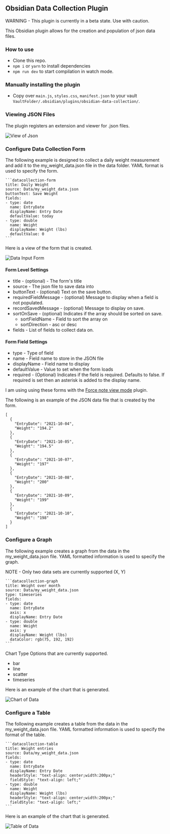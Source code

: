 ## Obsidian Data Collection Plugin
WARNING - This plugin is currently in a beta state.  Use with caution.

This Obsidian plugin allows for the creation and population of json data files.  


### How to use
- Clone this repo.
- `npm i` or `yarn` to install dependencies
- `npm run dev` to start compilation in watch mode.

### Manually installing the plugin

- Copy over `main.js`, `styles.css`, `manifest.json` to your vault `VaultFolder/.obsidian/plugins/obsidian-data-collection/`.

### Viewing JSON Files

The plugin registers an extension and viewer for .json files.

![View of Json](images/weight_data.png "Weight Data File")



### Configure Data Collection Form

The following example is designed to collect a daily weight measurement and add it to the my_weight_data.json file in the data folder.  YAML format is used to specify the form.

	```datacollection-form
	title: Daily Weight
	source: Data/my_weight_data.json
	buttonText: Save Weight
	fields:
	- type: date
	  name: EntryDate
	  displayName: Entry Date
	  defaultValue: today
	- type: double
	  name: Weight
	  displayName: Weight (lbs)
	  defaultValue: 0
	```

Here is a view of the form that is created.

![Data Input Form](images/weight_tracker_form.png "Weight Tracker Form")

#### Form Level Settings
* title - (optional) - The form's title
* source - The json file to save data into
* buttonText - (optional) Text on the save button.
* requiredFieldMessage - (optional)  Message to display when a field is not populated.
* recordSavedMessage - (optional) Message to display on save.
* sortOnSave - (optional) Indicates if the array should be sorted on save.
  * sortFieldName - Field to sort the array on
  * sortDirection - asc or desc
* fields - List of fields to collect data on.

#### Form Field Settings
* type - Type of field
* name - Field name to store in the JSON file
* displayName - Field name to display
* defaultValue - Value to set when the form loads
* required - (Optional) Indicates if the field is required.  Defaults to false.  If required is set then an asterisk is added to the display name.

I am using using these forms with the [Force note view mode](https://github.com/bwydoogh/obsidian-force-view-mode-of-note) plugin.

The following is an example of the JSON data file that is created by the form.

	[
	  {
		"EntryDate": "2021-10-04",
		"Weight": "194.2"
	  },
	  {
		"EntryDate": "2021-10-05",
		"Weight": "194.5"
	  },
	  {
		"EntryDate": "2021-10-07",
		"Weight": "197"
	  },
	  {
		"EntryDate": "2021-10-08",
		"Weight": "200"
	  },
	  {
		"EntryDate": "2021-10-09",
		"Weight": "199"
	  },
	  {
		"EntryDate": "2021-10-10",
		"Weight": "198"
	  }
	]


### Configure a Graph

The following example creates a graph from the data in the my_weight_data.json file.  YAML formatted information is used to specify the graph.

NOTE - Only two data sets are currently supported (X, Y)

	```datacollection-graph
	title: Weight over month
	source: Data/my_weight_data.json
	type: timeseries
	fields:
	- type: date
	  name: EntryDate
	  axis: x
	  displayName: Entry Date
	- type: double
	  name: Weight
	  axis: y
	  displayName: Weight (lbs)
	  dataColor: rgb(75, 192, 192)
	```

Chart Type Options that are currently supported.
* bar
* line
* scatter
* timeseries

Here is an example of the chart that is generated.

![Chart of Data](images/weight_tracker_chart.png "Weight Tracker Chart")


### Configure a Table

The following example creates a table from the data in the my_weight_data.json file.  YAML formatted information is used to specify the format of the table.

	```datacollection-table
	title: Weight entries
	source: Data/my_weight_data.json
	fields:
	- type: date
	  name: EntryDate
	  displayName: Entry Date
	  headerStyle: "text-align: center;width:200px;"
	  fieldStyle: "text-align: left;"
	- type: double
	  name: Weight
	  displayName: Weight (lbs)
	  headerStyle: "text-align: center;width:200px;"
	  fieldStyle: "text-align: left;"
	```
Here is an example of the chart that is generated.

![Table of Data](images/weight_tracker_table.png "Weight Tracker Table")